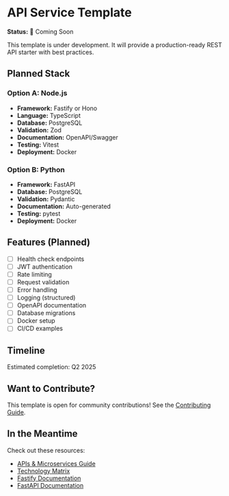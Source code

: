 # API Service Template

**Status:** 🚧 Coming Soon

This template is under development. It will provide a production-ready REST API starter with best practices.

## Planned Stack

### Option A: Node.js
- **Framework:** Fastify or Hono
- **Language:** TypeScript
- **Database:** PostgreSQL
- **Validation:** Zod
- **Documentation:** OpenAPI/Swagger
- **Testing:** Vitest
- **Deployment:** Docker

### Option B: Python
- **Framework:** FastAPI
- **Database:** PostgreSQL
- **Validation:** Pydantic
- **Documentation:** Auto-generated
- **Testing:** pytest
- **Deployment:** Docker

## Features (Planned)

- [ ] Health check endpoints
- [ ] JWT authentication
- [ ] Rate limiting
- [ ] Request validation
- [ ] Error handling
- [ ] Logging (structured)
- [ ] OpenAPI documentation
- [ ] Database migrations
- [ ] Docker setup
- [ ] CI/CD examples

## Timeline

Estimated completion: Q2 2025

## Want to Contribute?

This template is open for community contributions! See the [Contributing Guide](../../CONTRIBUTING.md).

## In the Meantime

Check out these resources:
- [APIs & Microservices Guide](../../docs/project-types/apis.md)
- [Technology Matrix](../../docs/technology-matrix.md)
- [Fastify Documentation](https://fastify.dev/)
- [FastAPI Documentation](https://fastapi.tiangolo.com/)
